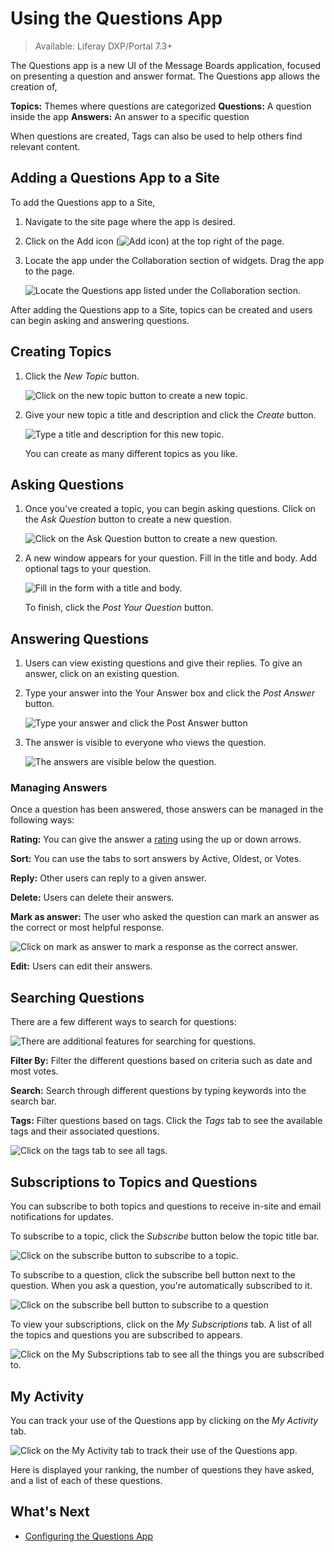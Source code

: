 # Using the Questions App

> Available: Liferay DXP/Portal 7.3+

The Questions app is a new UI of the Message Boards application, focused on presenting a question and answer format. The Questions app allows the creation of,

**Topics:** Themes where questions are categorized
**Questions:** A question inside the app
**Answers:** An answer to a specific question

When questions are created, Tags can also be used to help others find relevant content.

## Adding a Questions App to a Site

To add the Questions app to a Site,

1. Navigate to the site page where the app is desired.

1. Click on the Add icon (![Add icon](../../images/icon-add-app.png)) at the top right of the page.

1. Locate the app under the Collaboration section of widgets. Drag the app to the page.

    ![Locate the Questions app listed under the Collaboration section.](using-the-questions-app/images/14.png)

After adding the Questions app to a Site, topics can be created and users can begin asking and answering questions.

<!-- What permissions?
Note that only users with the requisite permissions have the ability to create topics.
-->

## Creating Topics

1. Click the *New Topic* button.

   ![Click on the new topic button to create a new topic.](using-the-questions-app/images/01.png)

1. Give your new topic a title and description and click the *Create* button.

   ![Type a title and description for this new topic.](using-the-questions-app/images/02.png)

   You can create as many different topics as you like.

## Asking Questions

1. Once you've created a topic, you can begin asking questions. Click on the *Ask Question* button to create a new question.

   ![Click on the Ask Question button to create a new question.](using-the-questions-app/images/03.png)

1. A new window appears for your question. Fill in the title and body. Add optional tags to your question.

   ![Fill in the form with a title and body.](using-the-questions-app/images/04.png)

   To finish, click the *Post Your Question* button.

## Answering Questions

1. Users can view existing questions and give their replies. To give an answer, click on an existing question.

1. Type your answer into the Your Answer box and click the *Post Answer* button.

    ![Type your answer and click the Post Answer button](using-the-questions-app/images/05.png)

1. The answer is visible to everyone who views the question.

    ![The answers are visible below the question.](using-the-questions-app/images/06.png)

### Managing Answers

Once a question has been answered, those answers can be managed in the following ways:

**Rating:** You can give the answer a [rating](../social-tools/user-guide/using-the-ratings-system.md) using the up or down arrows.

**Sort:** You can use the tabs to sort answers by Active, Oldest, or Votes.

**Reply:** Other users can reply to a given answer.

**Delete:** Users can delete their answers.

**Mark as answer:** The user who asked the question can mark an answer as the correct or most helpful response.

![Click on mark as answer to mark a response as the correct answer.](using-the-questions-app/images/07.png)

**Edit:** Users can edit their answers.

## Searching Questions

There are a few different ways to search for questions:

![There are additional features for searching for questions.](using-the-questions-app/images/08.png)

**Filter By:** Filter the different questions based on criteria such as date and most votes.

**Search:** Search through different questions by typing keywords into the search bar.

**Tags:** Filter questions based on tags. Click the *Tags* tab to see the available tags and their associated questions.

![Click on the tags tab to see all tags.](using-the-questions-app/images/09.png)

## Subscriptions to Topics and Questions

You can subscribe to both topics and questions to receive in-site and email notifications for updates.

To subscribe to a topic, click the *Subscribe* button below the topic title bar.

![Click on the subscribe button to subscribe to a topic.](using-the-questions-app/images/10.png)

To subscribe to a question, click the subscribe bell button next to the question. When you ask a question, you're automatically subscribed to it.

![Click on the subscribe bell button to subscribe to a question](using-the-questions-app/images/11.png)

To view your subscriptions, click on the *My Subscriptions* tab. A list of all the topics and questions you are subscribed to appears.

![Click on the My Subscriptions tab to see all the things you are subscribed to.](using-the-questions-app/images/12.png)

## My Activity

You can track your use of the Questions app by clicking on the *My Activity* tab.

![Click on the My Activity tab to track their use of the Questions app.](using-the-questions-app/images/13.png)

Here is displayed your ranking, the number of questions they have asked, and a list of each of these questions.

## What's Next

* [Configuring the Questions App](./configuring-the-questions-app.md)

